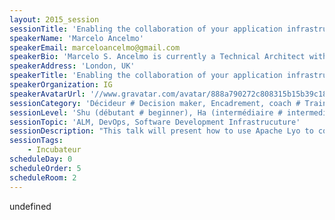 ```yaml
---
layout: 2015_session
sessionTitle: 'Enabling the collaboration of your application infrastructure with Apache Lyo'
speakerName: 'Marcelo Ancelmo'
speakerEmail: marceloancelmo@gmail.com
speakerBio: 'Marcelo S. Ancelmo is currently a Technical Architect with IG, delivering tangible solutions with a specific focus on software architecture, middleware platforms, performance management and DevOps. In more than twelve years of practical IT field experience, I assisted, supported, mentored, and enabled teams with their IT application infrastructure, architecture, development, implementation, and operations challenges.'
speakerAddress: 'London, UK'
speakerTitle: 'Enabling the collaboration of your application infrastructure with Apache Lyo'
speakerOrganization: IG
speakerAvatarUrl: '//www.gravatar.com/avatar/888a790272c808315b15b39c1857bfd7?size=200&default=mm'
sessionCategory: 'Décideur # Decision maker, Encadrement, coach # Trainer, mentor, coach, Architecte # Architect, Développeur # Developer, Autre # Other'
sessionLevel: 'Shu (débutant # beginner), Ha (intermédiaire # intermediate), Ri (avancé # advanced)'
sessionTopic: 'ALM, DevOps, Software Development Infrastrucuture'
sessionDescription: "This talk will present how to use Apache Lyo to connect via OSLC all your application development infrastructure to enable a better collaboration and communication through all the application lifecycle management (ALM), including the continuous delivery, testing and monitoring of an application, creating an DevOps environment to enable a culture change path.\nWill be presented a solution architecture where Apache Lyo was used to integrate applications, both developed internally and acquired, that are used on a leader company on financial services at different phases of the software development and delivery, showing the best practices, pitfalls and lessons learned."
sessionTags:
    - Incubateur
scheduleDay: 0
scheduleOrder: 5
scheduleRoom: 2
---
```


undefined
